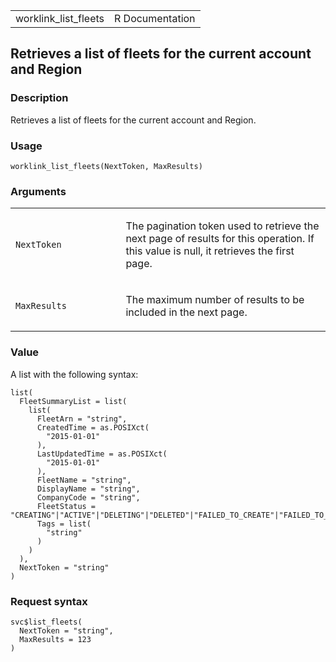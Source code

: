 <table style="width: 100%;">
<tbody>
<tr class="odd">
<td>worklink_list_fleets</td>
<td style="text-align: right;">R Documentation</td>
</tr>
</tbody>
</table>

## Retrieves a list of fleets for the current account and Region

### Description

Retrieves a list of fleets for the current account and Region.

### Usage

    worklink_list_fleets(NextToken, MaxResults)

### Arguments

<table>
<colgroup>
<col style="width: 35%" />
<col style="width: 65%" />
</colgroup>
<tbody>
<tr class="odd">
<td><code id="worklink_list_fleets_:_NextToken">NextToken</code></td>
<td><p>The pagination token used to retrieve the next page of results
for this operation. If this value is null, it retrieves the first
page.</p></td>
</tr>
<tr class="even">
<td><code id="worklink_list_fleets_:_MaxResults">MaxResults</code></td>
<td><p>The maximum number of results to be included in the next
page.</p></td>
</tr>
</tbody>
</table>

### Value

A list with the following syntax:

    list(
      FleetSummaryList = list(
        list(
          FleetArn = "string",
          CreatedTime = as.POSIXct(
            "2015-01-01"
          ),
          LastUpdatedTime = as.POSIXct(
            "2015-01-01"
          ),
          FleetName = "string",
          DisplayName = "string",
          CompanyCode = "string",
          FleetStatus = "CREATING"|"ACTIVE"|"DELETING"|"DELETED"|"FAILED_TO_CREATE"|"FAILED_TO_DELETE",
          Tags = list(
            "string"
          )
        )
      ),
      NextToken = "string"
    )

### Request syntax

    svc$list_fleets(
      NextToken = "string",
      MaxResults = 123
    )
